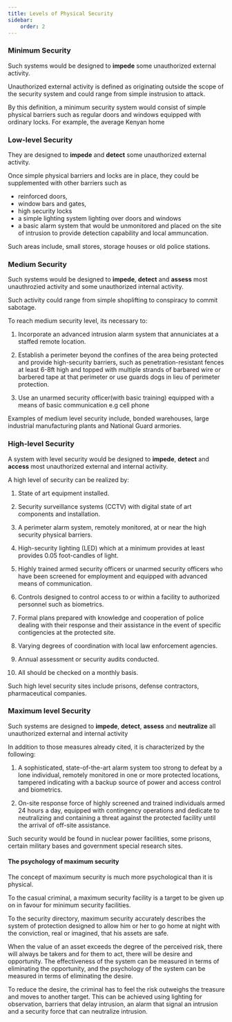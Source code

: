 ```yaml
---
title: Levels of Physical Security
sidebar:
    order: 2
---
```


### Minimum Security 

Such systems would be designed to **impede** some unauthorized external activity.

Unauthorized external activity is defined as originating outside the scope of the 
security system and could range from simple instrusion to attack.

By this definition, a minimum security system would consist of simple physical
barriers such as regular doors and windows equipped with ordinary locks. For example,
the average Kenyan home

### Low-level Security

They are designed to **impede** and **detect** some unauthorized external activity.

Once simple physical barriers and locks are in place, they could be supplemented
with other barriers such as
- reinforced doors,
- window bars and gates,
- high security locks
- a simple lighting system lighting over doors and windows
- a basic alarm system that would be unmonitored and placed on the site of intrusion
to provide detection capability and local ammuncation.

Such areas include, small stores, storage houses or old police stations.

### Medium Security

Such systems would be designed to **impede**, **detect** and **assess** most
unauthrozied activity and some unauthorized internal activity. 

Such activity could range from simple shoplifting to conspiracy to commit sabotage.

To reach medium security level, its necessary to:

1. Incorporate an advanced intrusion alarm system that annuniciates at a staffed
remote location.

2. Establish a perimeter beyond the confines of the area being protected and provide
high-security barriers, such as penetration-resistant fences at least 6-8ft high
and topped with multiple strands of barbared wire or barbered tape at that perimeter
or use guards dogs in lieu of perimeter protection.

3. Use an unarmed security officer(with basic training) equipped with a means of 
basic communication e.g cell phone

Examples of medium level security include, bonded warehouses, large industrial
manufacturing plants and National Guard armories.

### High-level Security

A system with level security would be designed to **impede**, **detect** and 
**access** most unauthorized external and internal activity.

A high level of security can be realized by:

1. State of art equipment installed.

2. Security surveillance systems (CCTV) with digital state of art components
and installation.

3. A perimeter alarm system, remotely monitored, at or near the high security
physical barriers.

4. High-security lighting (LED) which at a minimum provides at least provides
0.05 foot-candles of light.

5. Highly trained armed security officers or unarmed security officers who have
been screened for employment and equipped with advanced means of communication.

6. Controls designed to control access to or within a facility to authorized
personnel such as biometrics.

7. Formal plans prepared with knowledge and cooperation of police dealing with
their response and their assistance in the event of specific contigencies at the
protected site.

8. Varying degrees of coordination with local law enforcement agencies.

9. Annual assessment or security audits conducted.

10. All should be checked on a monthly basis.

Such high level security sites include prisons, defense contractors, pharmaceutical
companies.

### Maximum level Security

Such systems are designed to **impede**, **detect**, **assess** and **neutralize**
all unauthorized external and internal activity

In addition to those measures already cited, it is characterized by the following:

1. A sophisticated, state-of-the-art alarm system too strong to defeat by a lone
individual, remotely monitored in one or more protected locations, tampered
indicating with a backup source of power and access control and biometrics.

2. On-site response force of highly screened and trained individuals armed 24 hours
a day, equipped with contingency operations and dedicate to neutralizing and 
containing a threat against the protected facility until the arrival of off-site
assistance.

Such security would be found in nuclear power facilities, some prisons, certain
military bases and government special research sites.

#### The psychology of maximum security

The concept of maximum security is much more psychological than it is physical.

To the casual criminal, a maximum security facility is a target to be given up
on in favour for minimum security facilities.

To the security directory, maximum security accurately describes the system of 
protection designed to allow him or her to go home at night with the conviction,
real or imagined, that his assets are safe.

When the value of an asset exceeds the degree of the perceived risk, there will
always be takers and for them to act, there will be desire and opportunity. The
effectiveness of the system can be measured in terms of eliminating the 
opportunity, and the psychology of the system can be measured in terms of 
eliminating the desire.

To reduce the desire, the criminal has to feel the risk outweighs the treasure
and moves to another target. This can be achieved using lighting for observation,
barriers that delay intrusion, an alarm that signal an intrusion and a security
force that can neutralize intrusion.

